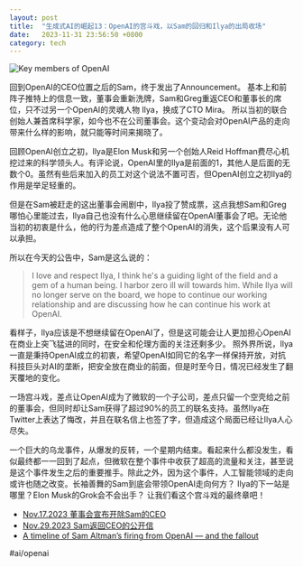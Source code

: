 ```yaml
---
layout: post
title:  "生成式AI的崛起13：OpenAI的宫斗戏，以Sam的回归和Ilya的出局收场"
date:   2023-11-31 23:56:50 +0800
category: tech
---
```


![Key members of OpenAI](https://media.wired.com/photos/64ed0bc52da6c6d86e70e575/master/w_1920,c_limit/WI100123_FF_OpenAI_01.jpg)

回到OpenAI的CEO位置之后的Sam，终于发出了Announcement。 基本上和前阵子推特上的信息一致，董事会重新洗牌，Sam和Greg重返CEO和董事长的席位，只不过另一个OpenAI的灵魂人物 Ilya，换成了CTO Mira。 所以当初的联合创始人兼首席科学家，如今也不在公司董事会。这个变动会对OpenAI产品的走向带来什么样的影响，就只能等时间来揭晓了。

回顾OpenAI创立之初，Ilya是Elon Musk和另一个创始人Reid Hoffman费尽心机挖过来的科学领头人。有评论说，OpenAI里的Ilya是前面的1，其他人是后面的无数个0。虽然有些后来加入的员工对这个说法不置可否，但OpenAI创立之初Ilya的作用是举足轻重的。

但是在Sam被赶走的这出董事会闹剧中，Ilya投了赞成票，这点我想Sam和Greg哪怕心里能过去，Ilya自己也没有什么心思继续留在OpenAI董事会了吧。无论他当初的初衷是什么，他的行为差点造成了整个OpenAI的消失，这个后果没有人可以承担。

所以在今天的公告中，Sam是这么说的：

> I love and respect Ilya, I think he's a guiding light of the field and a gem of a human being. I harbor zero ill will towards him. While Ilya will no longer serve on the board, we hope to continue our working relationship and are discussing how he can continue his work at OpenAI.

看样子，Ilya应该是不想继续留在OpenAI了，但是这可能会让人更加担心OpenAI在商业上突飞猛进的同时，在安全和伦理方面的关注还剩多少。 照外界所说，Ilya一直是秉持OpenAI成立的初衷，希望OpenAI如同它的名字一样保持开放，对抗科技巨头对AI的垄断，把安全放在商业的前面，但是时至今日，情况已经发生了翻天覆地的变化。 

一场宫斗戏，差点让OpenAI成为了微软的一个子公司，差点只留一个空壳给之前的董事会，但同时却让Sam获得了超过90%的员工的联名支持。虽然Ilya在Twitter上表达了悔改，并且在联名信上也签了字，但造成这个局面已经让Ilya人心尽失。 

一个巨大的乌龙事件，从爆发的反转，一个星期内结束。看起来什么都没发生，看似最终都一一回到了起点，但微软在整个事件中收获了超高的流量和关注，甚至说是这个事件发生之后的重要推手。除此之外，因为这个事件，人工智能领域的走向或许也随之改变。长袖善舞的Sam到底会带领OpenAI走向何方？ Ilya的下一站是哪里？Elon Musk的Grok会不会出手？ 让我们看这个宫斗戏的最终章吧！

- [Nov.17.2023 董事会宣布开除Sam的CEO](https://openai.com/blog/openai-announces-leadership-transition)
- [Nov.29.2023 Sam返回CEO的公开信](https://openai.com/blog/sam-altman-returns-as-ceo-openai-has-a-new-initial-board)
- [A timeline of Sam Altman’s firing from OpenAI — and the fallout](https://techcrunch.com/2023/11/29/a-timeline-of-sam-altmans-firing-from-openai-and-the-fallout/)

#ai/openai